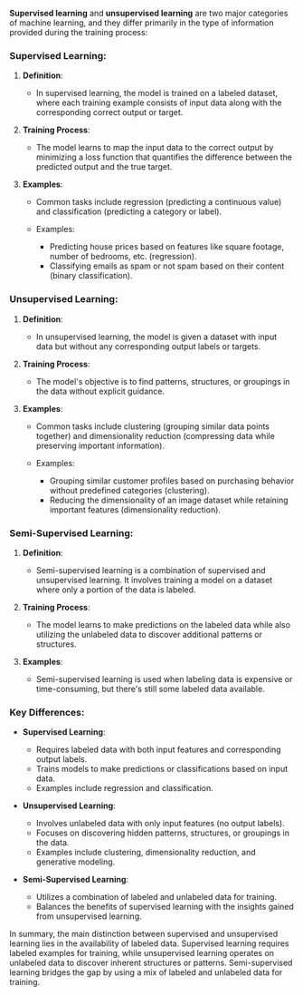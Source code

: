 **Supervised learning** and **unsupervised learning** are two major categories of machine learning, and they differ primarily in the type of information provided during the training process:

### Supervised Learning:

1. **Definition**:

   - In supervised learning, the model is trained on a labeled dataset, where each training example consists of input data along with the corresponding correct output or target.

2. **Training Process**:

   - The model learns to map the input data to the correct output by minimizing a loss function that quantifies the difference between the predicted output and the true target.

3. **Examples**:

   - Common tasks include regression (predicting a continuous value) and classification (predicting a category or label).

   - Examples:
     - Predicting house prices based on features like square footage, number of bedrooms, etc. (regression).
     - Classifying emails as spam or not spam based on their content (binary classification).

### Unsupervised Learning:

1. **Definition**:

   - In unsupervised learning, the model is given a dataset with input data but without any corresponding output labels or targets.

2. **Training Process**:

   - The model's objective is to find patterns, structures, or groupings in the data without explicit guidance.

3. **Examples**:

   - Common tasks include clustering (grouping similar data points together) and dimensionality reduction (compressing data while preserving important information).

   - Examples:
     - Grouping similar customer profiles based on purchasing behavior without predefined categories (clustering).
     - Reducing the dimensionality of an image dataset while retaining important features (dimensionality reduction).

### Semi-Supervised Learning:

1. **Definition**:

   - Semi-supervised learning is a combination of supervised and unsupervised learning. It involves training a model on a dataset where only a portion of the data is labeled.

2. **Training Process**:

   - The model learns to make predictions on the labeled data while also utilizing the unlabeled data to discover additional patterns or structures.

3. **Examples**:

   - Semi-supervised learning is used when labeling data is expensive or time-consuming, but there's still some labeled data available.

### Key Differences:

- **Supervised Learning**:

   - Requires labeled data with both input features and corresponding output labels.
   - Trains models to make predictions or classifications based on input data.
   - Examples include regression and classification.

- **Unsupervised Learning**:

   - Involves unlabeled data with only input features (no output labels).
   - Focuses on discovering hidden patterns, structures, or groupings in the data.
   - Examples include clustering, dimensionality reduction, and generative modeling.

- **Semi-Supervised Learning**:

   - Utilizes a combination of labeled and unlabeled data for training.
   - Balances the benefits of supervised learning with the insights gained from unsupervised learning.

In summary, the main distinction between supervised and unsupervised learning lies in the availability of labeled data. Supervised learning requires labeled examples for training, while unsupervised learning operates on unlabeled data to discover inherent structures or patterns. Semi-supervised learning bridges the gap by using a mix of labeled and unlabeled data for training.
